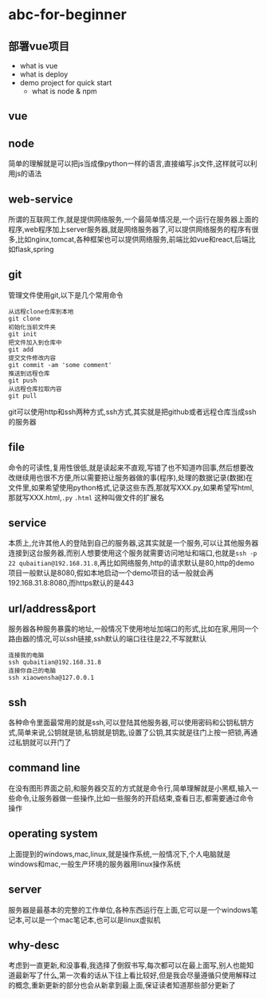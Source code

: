 # abc-for-beginner
## 部署vue项目
- what is vue
- what is deploy
- demo project for quick start
	- what is node & npm
## vue
## node
简单的理解就是可以把js当成像python一样的语言,直接编写.js文件,这样就可以利用js的语法
## web-service
所谓的互联网工作,就是提供网络服务,一个最简单情况是,一个运行在服务器上面的程序,web程序加上server服务器,就是网络服务器了,可以提供网络服务的程序有很多,比如nginx,tomcat,各种框架也可以提供网络服务,前端比如vue和react,后端比如flask,spring
## git 
管理文件使用git,以下是几个常用命令
```
从远程clone仓库到本地
git clone
初始化当前文件夹
git init
把文件加入到仓库中
git add
提交文件修改内容
git commit -am 'some comment'
推送到远程仓库
git push
从远程仓库拉取内容
git pull
```
git可以使用http和ssh两种方式,ssh方式,其实就是把github或者远程仓库当成ssh的服务器
## file
命令的可读性,复用性很低,就是读起来不直观,写错了也不知道咋回事,然后想要改改继续用也很不方便,所以需要把让服务器做的事(程序),处理的数据记录(数据)在文件里,如果希望使用python格式,记录这些东西,那就写XXX.py,如果希望写html,那就写XXX.html,`.py` `.html` 这种叫做文件的扩展名
## service
本质上,允许其他人的登陆到自己的服务器,这其实就是一个服务,可以让其他服务器连接到这台服务器,而别人想要使用这个服务就需要访问地址和端口,也就是`ssh -p 22 qubaitian@192.168.31.8`,再比如网络服务,http的请求默认是80,http的demo项目一般默认是8080,假如本地启动一个demo项目的话一般就会再192.168.31.8:8080,而https默认的是443
## url/address&port
服务器各种服务暴露的地址,一般情况下使用地址加端口的形式,比如在家,用同一个路由器的情况,可以ssh链接,ssh默认的端口往往是22,不写就默认
```
连接我的电脑
ssh qubaitian@192.168.31.8
连接你自己的电脑
ssh xiaowensha@127.0.0.1
```
## ssh
各种命令里面最常用的就是ssh,可以登陆其他服务器,可以使用密码和公钥私钥方式,简单来说,公钥就是锁,私钥就是钥匙,设置了公钥,其实就是往门上按一把锁,再通过私钥就可以开门了
##  command line
在没有图形界面之前,和服务器交互的方式就是命令行,简单理解就是小黑框,输入一些命令,让服务器做一些操作,比如一些服务的开启结束,查看日志,都需要通过命令操作
## operating system
上面提到的windows,mac,linux,就是操作系统,一般情况下,个人电脑就是windows和mac,一般生产环境的服务器用linux操作系统
## server
服务器是最基本的完整的工作单位,各种东西运行在上面,它可以是一个windows笔记本,可以是一个mac笔记本,也可以是linux虚拟机
## why-desc
考虑到一直更新,和没事看,我选择了倒叙书写,每次都可以在最上面写,别人也能知道最新写了什么,第一次看的话从下往上看比较好,但是我会尽量遵循只使用解释过的概念,重新更新的部分也会从新拿到最上面,保证读者知道那些部分更新了
<!--stackedit_data:
eyJoaXN0b3J5IjpbLTQ0NzI1MTczNywtNDY3MzYyOTcwLDEwMT
kyMTUwMjksLTE0MDU5OTQyNTgsLTE3OTg3OTI5MCwtMTUzODQ2
OTU3OCwxNjg1NDIwNTM0XX0=
-->